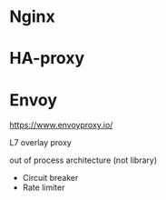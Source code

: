
# Nginx

# HA-proxy

# Envoy

https://www.envoyproxy.io/

L7 overlay proxy

out of process architecture (not library)

* Circuit breaker
* Rate limiter

